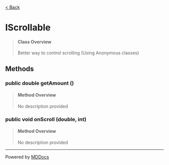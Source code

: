 [< Back](README.md)
# IScrollable #
>#### Class Overview ####
>Better way to control scrolling (Using Anonymous classes)
## Methods ##
### public double getAmount () ###
>#### Method Overview ####
>No description provided
>
### public void onScroll (double, int) ###
>#### Method Overview ####
>No description provided
>

---
Powered by [MDDocs](https://github.com/VRCube/MDDocs)